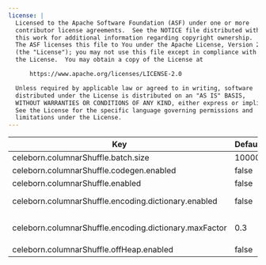 ```yaml
---
license: |
  Licensed to the Apache Software Foundation (ASF) under one or more
  contributor license agreements.  See the NOTICE file distributed with
  this work for additional information regarding copyright ownership.
  The ASF licenses this file to You under the Apache License, Version 2.0
  (the "License"); you may not use this file except in compliance with
  the License.  You may obtain a copy of the License at

      https://www.apache.org/licenses/LICENSE-2.0

  Unless required by applicable law or agreed to in writing, software
  distributed under the License is distributed on an "AS IS" BASIS,
  WITHOUT WARRANTIES OR CONDITIONS OF ANY KIND, either express or implied.
  See the License for the specific language governing permissions and
  limitations under the License.
---
```


<!--begin-include-->
| Key | Default | Description | Since |
| --- | ------- | ----------- | ----- |
| celeborn.columnarShuffle.batch.size | 10000 | Vector batch size for columnar shuffle. | 0.3.0 | 
| celeborn.columnarShuffle.codegen.enabled | false | Whether to use codegen for columnar-based shuffle. | 0.3.0 | 
| celeborn.columnarShuffle.enabled | false | Whether to enable columnar-based shuffle. | 0.2.0 | 
| celeborn.columnarShuffle.encoding.dictionary.enabled | false | Whether to use dictionary encoding for columnar-based shuffle data. | 0.3.0 | 
| celeborn.columnarShuffle.encoding.dictionary.maxFactor | 0.3 | Max factor for dictionary size. The max dictionary size is `min(32.0 KiB, celeborn.columnarShuffle.batch.size * celeborn.columnar.shuffle.encoding.dictionary.maxFactor)`. | 0.3.0 | 
| celeborn.columnarShuffle.offHeap.enabled | false | Whether to use off heap columnar vector. | 0.3.0 | 
<!--end-include-->
